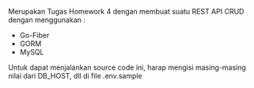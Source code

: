 Merupakan Tugas Homework 4 dengan membuat suatu REST API CRUD dengan menggunakan :

- Go-Fiber
- GORM
- MySQL

Untuk dapat menjalankan source code ini, harap mengisi masing-masing nilai dari DB_HOST, dll di file .env.sample
